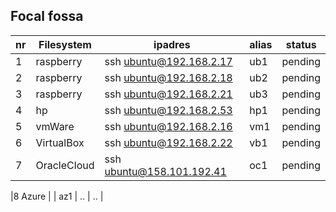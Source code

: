 ## Focal fossa

|nr|Filesystem   |  ipadres                   | alias |  status|
|--|-------------|--------------------------- |-------|--------|
|1 |raspberry   |  ssh ubuntu@192.168.2.17   | ub1   |pending |
|2 |raspberry   |  ssh ubuntu@192.168.2.18   | ub2   |pending |
|3 |raspberry   |  ssh ubuntu@192.168.2.21   | ub3   |pending |
|4 |hp          |  ssh ubuntu@192.168.2.53   | hp1   |pending |
|5 |vmWare      |  ssh ubuntu@192.168.2.16   | vm1   |pending |
|6 |VirtualBox  |  ssh ubuntu@192.168.2.22   | vb1   |pending |
|7 |OracleCloud |  ssh ubuntu@158.101.192.41 | oc1   |pending |

|8 Azure       |  | az1 | ..  | ..  |
